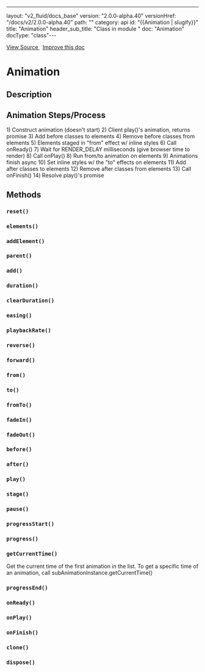 ---
layout: "v2_fluid/docs_base"
version: "2.0.0-alpha.40"
versionHref: "/docs/v2/2.0.0-alpha.40"
path: ""
category: api
id: "{{Animation | slugify}}"
title: "Animation"
header_sub_title: "Class in module "
doc: "Animation"
docType: "class"---




<div class="improve-docs">
  <a href='http://github.com/driftyco/ionic2/tree/master/ionic/animations/animation.ts#L1'>
    View Source
  </a>
  &nbsp;
  <a href='http://github.com/driftyco/ionic2/edit/master/ionic/animations/animation.ts#L1'>
    Improve this doc
  </a>

</div>




<h1 class="api-title">


Animation






</h1>






<h2>Description</h2>

<h2 id="animation-steps-process">Animation Steps/Process</h2>
<p>  1) Construct animation (doesn&#39;t start)
  2) Client play()&#39;s animation, returns promise
  3) Add before classes to elements
  4) Remove before classes from elements
  5) Elements staged in &quot;from&quot; effect w/ inline styles
  6) Call onReady()
  7) Wait for RENDER_DELAY milliseconds (give browser time to render)
  8) Call onPlay()
  8) Run from/to animation on elements
  9) Animations finish async
 10) Set inline styles w/ the &quot;to&quot; effects on elements
 11) Add after classes to elements
 12) Remove after classes from elements
 13) Call onFinish()
 14) Resolve play()&#39;s promise</p>






<h2>Methods</h2>

<div id="reset"></div>

<h3>
<code>reset()</code>

</h3>












<div id="elements"></div>

<h3>
<code>elements()</code>

</h3>












<div id="addElement"></div>

<h3>
<code>addElement()</code>

</h3>












<div id="parent"></div>

<h3>
<code>parent()</code>

</h3>












<div id="add"></div>

<h3>
<code>add()</code>

</h3>












<div id="duration"></div>

<h3>
<code>duration()</code>

</h3>












<div id="clearDuration"></div>

<h3>
<code>clearDuration()</code>

</h3>












<div id="easing"></div>

<h3>
<code>easing()</code>

</h3>












<div id="playbackRate"></div>

<h3>
<code>playbackRate()</code>

</h3>












<div id="reverse"></div>

<h3>
<code>reverse()</code>

</h3>












<div id="forward"></div>

<h3>
<code>forward()</code>

</h3>












<div id="from"></div>

<h3>
<code>from()</code>

</h3>












<div id="to"></div>

<h3>
<code>to()</code>

</h3>












<div id="fromTo"></div>

<h3>
<code>fromTo()</code>

</h3>












<div id="fadeIn"></div>

<h3>
<code>fadeIn()</code>

</h3>












<div id="fadeOut"></div>

<h3>
<code>fadeOut()</code>

</h3>












<div id="before"></div>

<h3>
<code>before()</code>

</h3>












<div id="after"></div>

<h3>
<code>after()</code>

</h3>












<div id="play"></div>

<h3>
<code>play()</code>

</h3>












<div id="stage"></div>

<h3>
<code>stage()</code>

</h3>












<div id="pause"></div>

<h3>
<code>pause()</code>

</h3>












<div id="progressStart"></div>

<h3>
<code>progressStart()</code>

</h3>












<div id="progress"></div>

<h3>
<code>progress()</code>

</h3>












<div id="getCurrentTime"></div>

<h3>
<code>getCurrentTime()</code>

</h3>

Get the current time of the first animation
in the list. To get a specific time of an animation, call
subAnimationInstance.getCurrentTime()











<div id="progressEnd"></div>

<h3>
<code>progressEnd()</code>

</h3>












<div id="onReady"></div>

<h3>
<code>onReady()</code>

</h3>












<div id="onPlay"></div>

<h3>
<code>onPlay()</code>

</h3>












<div id="onFinish"></div>

<h3>
<code>onFinish()</code>

</h3>












<div id="clone"></div>

<h3>
<code>clone()</code>

</h3>












<div id="dispose"></div>

<h3>
<code>dispose()</code>

</h3>










<!-- end content block -->


<!-- end body block -->

